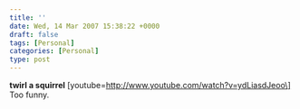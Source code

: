 ```yaml
---
title: ''
date: Wed, 14 Mar 2007 15:38:22 +0000
draft: false
tags: [Personal]
categories: [Personal]
type: post
---
```


**twirl a squirrel** \[youtube=http://www.youtube.com/watch?v=ydLiasdJeoo\]
Too funny.